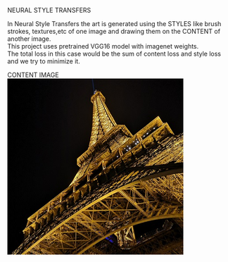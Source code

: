 NEURAL STYLE TRANSFERS  

In Neural Style Transfers the art is generated using the STYLES like brush strokes, textures,etc of one image and drawing them on the CONTENT of another image.  
This project uses pretrained VGG16 model with imagenet weights.  
The total loss in this case would be the sum of content loss and style loss and we try to minimize it.  

CONTENT IMAGE  
![](images/eiffel.jpg)
